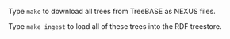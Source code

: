 Type `make` to download all trees from TreeBASE as NEXUS files.

Type `make ingest` to load all of these trees into the RDF treestore.